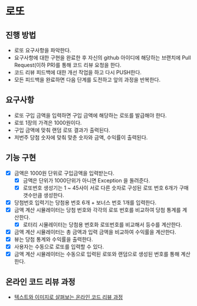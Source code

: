 # 로또
## 진행 방법
* 로또 요구사항을 파악한다.
* 요구사항에 대한 구현을 완료한 후 자신의 github 아이디에 해당하는 브랜치에 Pull Request(이하 PR)를 통해 코드 리뷰 요청을 한다.
* 코드 리뷰 피드백에 대한 개선 작업을 하고 다시 PUSH한다.
* 모든 피드백을 완료하면 다음 단계를 도전하고 앞의 과정을 반복한다.

## 요구사항
* 로또 구입 금액을 입력하면 구입 금액에 해당하는 로또를 발급해야 한다.
* 로또 1장의 가격은 1000원이다.
* 구입 금액에 맞춰 랜덤 로또 결과가 출력된다.
* 저번주 당첨 숫자에 맞춰 맞춘 숫자와 금액, 수익률이 출력된다.

## 기능 구현
* [x] 금액은 1000원 단위로 구입금액을 입력받는다.
    * [x] 금액은 단위가 1000단위가 아니면 Exception 을 돌려준다.
    * [x] 로또번호 생성기는 1 ~ 45사이 서로 다른 숫자로 구성된 로또 번호 6개가 구매 갯수만큼 생성한다.
* [x] 당첨번호 입력기는 당첨용 번호 6개 + 보너스 번호 1개를 입력한다.
* [x] 금액 계산 시뮬레이터는 당첨 번호와 각각의 로또 번호를 비교하여 당첨 통계를 계산한다.
  * [x] 로터리 시뮬레이터는 당첨용 번호화 로또번호를 비교해서 등수를 계산한다.
* [x] 금액 계산 시뮬레이터는 총 금액과 입력 금액을 비교하여 수익률을 계산한다.
* [x] 뷰는 당첨 통계와 수익률을 출력한다.
* [x] 사용자는 수동으로 로또를 입력할 수 있다.
* [x] 금액 계산 시뮬레이터는 수동으로 입력된 로또와 랜덤으로 생성된 번호를 통해 계산한다.

## 온라인 코드 리뷰 과정
* [텍스트와 이미지로 살펴보는 온라인 코드 리뷰 과정](https://github.com/next-step/nextstep-docs/tree/master/codereview)